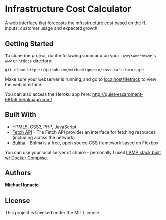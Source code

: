 # Infrastructure Cost Calculator

A web interface that forecasts the infrastructure cost based on the ff. inputs: customer usage and expected growth.

## Getting Started

To clone the project, do the following command on your `LAMP`/`XAMPP`/`WAMP`'s `www` or `htdocs` directory:

```
git clone https://github.com/michaelignacio/cost-calculator.git
```

Make sure your webserver is running, and go to [localhost/lifetrack](http://localhost/lifetrack/) to view the web interface.

You can also access the Heroku app here: <a target="_blank" href="http://quiet-escarpment-68159.herokuapp.com/">http://quiet-escarpment-68159.herokuapp.com/</a>

## Built With

* HTML5, CSS3, PHP, JavaScript
* [Fetch API](https://developer.mozilla.org/en-US/docs/Web/API/Fetch_API) - The Fetch API provides an interface for fetching resources (including across the network)
* [Bulma](https://bulma.io/) - Bulma is a free, open source CSS framework based on Flexbox

You can use your local server of choice - personally I used [LAMP stack built w/ Docker Compose](https://github.com/sprintcube/docker-compose-lamp).


## Authors

**Michael Ignacio**

## License

This project is licensed under the MIT License.